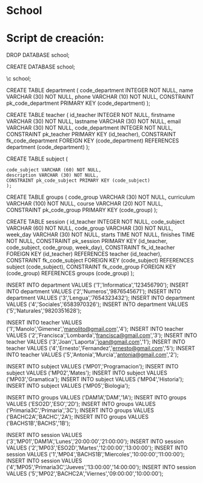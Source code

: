 # School
# Script de creación:

DROP DATABASE school;

CREATE DATABASE school;

\c school;

CREATE TABLE department (
    code_department INTEGER NOT NULL,
    name VARCHAR (30) NOT NULL,
    phone VARCHAR (10) NOT NULL,
    CONSTRAINT pk_code_department PRIMARY KEY (code_department)
);


CREATE TABLE teacher (
    id_teacher INTEGER NOT NULL,
    firstname VARCHAR (30) NOT NULL,
    lastname VARCHAR (30) NOT NULL,
    email VARCHAR (30) NOT NULL,
    code_department INTEGER NOT NULL,
    CONSTRAINT pk_teacher PRIMARY KEY (id_teacher),
    CONSTRAINT fk_code_department FOREIGN KEY (code_department) REFERENCES department (code_department)
);    

CREATE TABLE subject (

    code_subject VARCHAR (60) NOT NULL,
    description VARCHAR (30) NOT NULL,
    CONSTRAINT pk_code_subject PRIMARY KEY (code_subject)
    );

CREATE TABLE groups (
    code_group VARCHAR (30) NOT NULL,
    curriculum VARCHAR (100) NOT NULL,
    course VARCHAR (20) NOT NULL,
    CONSTRAINT pk_code_group PRIMARY KEY (code_group)
    );

CREATE TABLE session (
    id_teacher INTEGER NOT NULL,
    code_subject VARCHAR (60) NOT NULL,
    code_group VARCHAR (30) NOT NULL,
    week_day VARCHAR (30) NOT NULL,
    starts TIME NOT NULL,
    finishes TIME NOT NULL,
    CONSTRAINT pk_session PRIMARY KEY (id_teacher, code_subject, code_group, week_day),
    CONSTRAINT fk_id_teacher FOREIGN KEY (id_teacher) REFERENCES teacher (id_teacher),
    CONSTRAINT fk_code_subject FOREIGN KEY (code_subject) REFERENCES subject (code_subject),
    CONSTRAINT fk_code_group FOREIGN KEY (code_group) REFERENCES groups (code_group)
     );

INSERT INTO department VALUES ('1','Informatica','123456790');
INSERT INTO department VALUES ('2','Numeros','9876545671');
INSERT INTO department VALUES ('3','Lengua','7654323432');
INSERT INTO department VALUES ('4','Sociales','6583970326');
INSERT INTO department VALUES ('5','Naturales','9820351628');

INSERT INTO teacher VALUES ('1','Manolo','Gimenez','manolito@gmail.com','4');
INSERT INTO teacher VALUES ('2','Francisca','Lombarda','francisca@gmail.com','3');
INSERT INTO teacher VALUES ('3','Joan','Laporta','joan@gmail.com','1');
INSERT INTO teacher VALUES ('4','Ernesto','Fernandez','ernesto@gmail.com','5');
INSERT INTO teacher VALUES ('5','Antonia','Murcia','antonia@gmail.com','2');

INSERT INTO subject VALUES ('MP01','Programacion');
INSERT INTO subject VALUES ('MP02','Mates');
INSERT INTO subject VALUES ('MP03','Gramatica');
INSERT INTO subject VALUES ('MP04','Historia');
INSERT INTO subject VALUES ('MP05','Biologia');

INSERT INTO groups VALUES ('DAM1A’,’DAM','1A');
INSERT INTO groups VALUES ('ESO2D','ESO','2D');
INSERT INTO groups VALUES ('Primaria3C','Primaria','3C');
INSERT INTO groups VALUES ('BACHC2A','BACHC','2A');
INSERT INTO groups VALUES ('BACHS1B','BACHS','1B');

INSERT INTO session VALUES ('3','MP01','DAM1A','Lunes','20:00:00','21:00:00');
INSERT INTO session VALUES ('2','MP03','ESO2D','Martes','12:00:00','13:00:00');
INSERT INTO session VALUES ('1','MP04','BACHS1B','Miercoles','10:00:00','11:00:00’);
INSERT INTO session VALUES ('4','MP05','Primaria3C','Jueves','13:00:00','14:00:00');
INSERT INTO session VALUES ('5','MP02','BACHC2A','Viernes','09:00:00','10:00:00');
